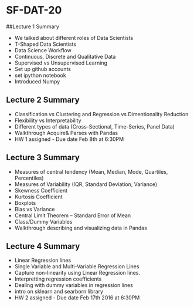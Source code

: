 # SF-DAT-20

##Lecture 1 Summary

 - We talked about different roles of Data Scientists 
 - T-Shaped Data Scientists
 - Data Science Workflow
 - Continuous, Discrete and Qualitative Data
 - Supervised vs Unsupervised Learning
 - Set up github accounts
 - set ipython notebook
 - Introduced Numpy
 	
## Lecture 2 Summary
- Classification vs Clustering and Regression vs Dimentionality Reduction
- Flexibility vs Interpretability
- Different types of data (Cross-Sectional, Time-Series, Panel Data) 
- Walkthrough Acquire& Parses with Pandas
- HW 1 assigned - Due date Feb 8th at 6:30PM

## Lecture 3 Summary
- Measures of central tendency (Mean, Median, Mode, Quartiles, Percentiles)- Measures of Variability (IQR, Standard Deviation, Variance)- Skewness Coefficient - Kurtosis Coefficient- Boxplots- Bias vs Variance- Central Limit Theorem – Standard Error of Mean- Class/Dummy Variables
- Walkthrough describing and visualizing data in Pandas

## Lecture 4 Summary
- Linear Regression lines
- Single Variable and Multi-Variable Regression Lines
- Capture non-linearity using Linear Regression lines.
- Interpretting regression coefficients
- Dealing with dummy variables in regression lines
- intro on sklearn and searborn library
- HW 2 assigned - Due date Feb 17th 2016 at 6:30PM	
 